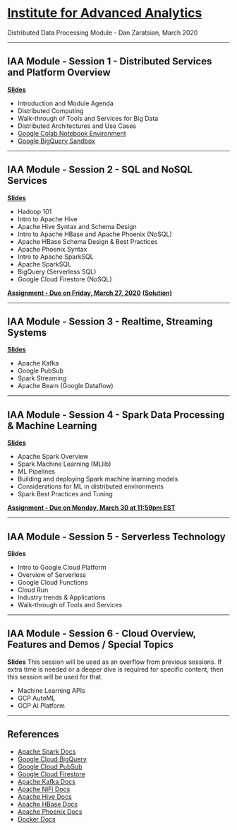 # [Institute for Advanced Analytics](https://analytics.ncsu.edu/)
Distributed Data Processing Module - Dan Zaratsian, March 2020

-----------------
## IAA Module - Session 1 - Distributed Services and Platform Overview
[**Slides**](https://docs.google.com/presentation/d/1CC03MXct8pW9DblZ4i7sICcYlbXg81xgyB1DLtDh_ig/edit?usp=sharing)
* Introduction and Module Agenda
* Distributed Computing
* Walk-through of Tools and Services for Big Data
* Distributed Architectures and Use Cases
* [Google Colab Notebook Environment](https://colab.sandbox.google.com/)
* [Google BigQuery Sandbox](https://console.cloud.google.com/bigquery)

-----------------
## IAA Module - Session 2 - SQL and NoSQL Services
[**Slides**](https://docs.google.com/presentation/d/1zB7K2ud91WOKuCENic4WNLz6lSqJ0yUbijYQJ3HbFU0/edit#slide=id.g714c40836b_0_353)
* Hadoop 101
* Intro to Apache Hive
* Apache Hive Syntax and Schema Design
* Intro to Apache HBase and Apache Phoenix (NoSQL)
* Apache HBase Schema Design & Best Practices
* Apache Phoenix Syntax
* Intro to Apache SparkSQL
* Apache SparkSQL 
* BigQuery (Serverless SQL)
* Google Cloud Firestore (NoSQL)

[**Assignment - Due on Friday, March 27, 2020**](https://github.com/zaratsian/iaa_2020/blob/master/session_02/Assignment.md)
[**(Solution)**](https://github.com/zaratsian/iaa_2020/blob/master/session_02/Assignment%20-%20Solution.sql)


-----------------
## IAA Module - Session 3 - Realtime, Streaming Systems
[**Slides**](https://docs.google.com/presentation/d/1yyc1PyXpt-suETXmQJr2FF19lhANVRAQMdo5pujVSw0/edit#slide=id.g71681dc956_0_348)
* Apache Kafka
* Google PubSub
* Spark Streaming
* Apache Beam (Google Dataflow)

-----------------
## IAA Module - Session 4 - Spark Data Processing & Machine Learning
[**Slides**](https://docs.google.com/presentation/d/1JG4nMPv1ryovSpZG62XGS0frzpb0c82EEincZZ7acMU/edit#slide=id.p14)
* Apache Spark Overview
* Spark Machine Learning (MLlib)
* ML Pipelines
* Building and deploying Spark machine learning models
* Considerations for ML in distributed environments
* Spark Best Practices and Tuning

[**Assignment - Due on Monday, March 30 at 11:59pm EST**](https://github.com/zaratsian/iaa_2020/blob/master/session_04/Spark_ML_Assignment_(template).ipynb)

-----------------
## IAA Module - Session 5 - Serverless Technology
**Slides**
* Intro to Google Cloud Platform
* Overview of Serverless
* Google Cloud Functions
* Cloud Run
* Industry trends & Applications
* Walk-through of Tools and Services

-----------------
## IAA Module - Session 6 - Cloud Overview, Features and Demos / Special Topics
**Slides**
This session will be used as an overflow from previous sessions. If extra time is needed 
or a deeper dive is required for specific content, then this session will be used for that. 
* Machine Learning APIs
* GCP AutoML
* GCP AI Platform


-----------------

## References
* [Apache Spark Docs](https://spark.apache.org/docs/latest/)
* [Google Cloud BigQuery](https://cloud.google.com/bigquery/what-is-bigquery)
* [Google Cloud PubSub](https://cloud.google.com/pubsub/docs/concepts)
* [Google Cloud Firestore](https://cloud.google.com/firestore/docs)
* [Apache Kafka Docs](https://kafka.apache.org/20/documentation.html)
* [Apache NiFi Docs](https://nifi.apache.org/docs.html)
* [Apache Hive Docs](https://cwiki.apache.org/confluence/display/Hive/GettingStarted)
* [Apache HBase Docs](https://hbase.apache.org/book.html)
* [Apache Phoenix Docs](https://phoenix.apache.org/)
* [Docker Docs](https://docs.docker.com/)

